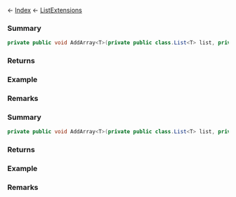 ← [Index](Api-Index) ← [ListExtensions](System.Collections.Generic.ListExtensions)

### Summary

```csharp
private public void AddArray<T>(private public class.List<T> list, private public sealed class.T[] itemsToAdd)
```

### Returns

### Example

### Remarks

### Summary

```csharp
private public void AddArray<T>(private public class.List<T> list, private public sealed class.T[] itemsToAdd, int itemCount)
```

### Returns

### Example

### Remarks

